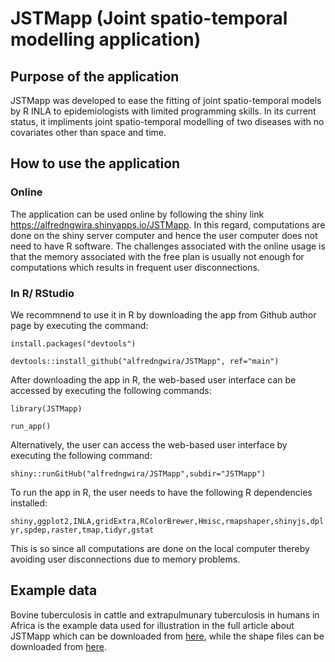 # JSTMapp (Joint spatio-temporal modelling application)
## Purpose of the application
JSTMapp was developed to ease the fitting of joint spatio-temporal models by R INLA to epidemiologists with limited programming skills. In its current status, it impliments joint spatio-temporal modelling of two diseases with no covariates other than space and time.
## How to use the application
### Online
The application can be used online by following the shiny link https://alfredngwira.shinyapps.io/JSTMapp. In this regard, computations are done on the shiny server computer and hence the user computer does not need to have R software. The challenges associated with the online usage is that the memory associated with the free plan is usually not enough for computations which results in frequent user disconnections. 

### In R/ RStudio 
We recommnend to use it in R by downloading the app from Github author page by executing the command:

```install.packages("devtools")```

```devtools::install_github("alfredngwira/JSTMapp", ref="main")```

After downloading the app in R, the web-based user interface can be accessed by executing the following commands:

```library(JSTMapp)```

```run_app()```

Alternatively, the user can access the web-based user interface by executing the following command:

```shiny::runGitHub("alfredngwira/JSTMapp",subdir="JSTMapp")```

To run the app in R, the user needs to have the following R dependencies installed:

```shiny,ggplot2,INLA,gridExtra,RColorBrewer,Hmisc,rmapshaper,shinyjs,dplyr,spdep,raster,tmap,tidyr,gstat```

This is so since all computations are done on the local computer thereby avoiding user disconnections due to memory problems.

## Example data
Bovine tuberculosis in cattle and extrapulmunary tuberculosis in humans in Africa is the example data used for illustration in the full article about JSTMapp which can be downloaded from [here](https://github.com/alfredngwira/JSTMapp/blob/main/JSTMapp/joint.csv), while the shape files can be downloaded from [here](https://github.com/alfredngwira/JSTMapp/blob/main/JSTMapp/Africa_Boundaries.zip).
